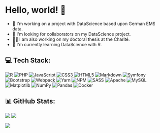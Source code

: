 # Hello, world! :wave:

* :briefcase: I'm working on a project with DataScience based upon German EMS data.
* :handshake: I'm looking for collaborators on my DataScience project.
* :student: I am also working on my doctoral thesis at the Charité.
* :seedling: I'm currently learning DataScience with R.

## :computer: Tech Stack:
![R](https://img.shields.io/badge/r-%23276DC3.svg?style=flat&logo=r&logoColor=white) ![PHP](https://img.shields.io/badge/php-%23777BB4.svg?style=flat&logo=php&logoColor=white) ![JavaScript](https://img.shields.io/badge/javascript-%23323330.svg?style=flat&logo=javascript&logoColor=%23F7DF1E) ![CSS3](https://img.shields.io/badge/css3-%231572B6.svg?style=flat&logo=css3&logoColor=white) ![HTML5](https://img.shields.io/badge/html5-%23E34F26.svg?style=flat&logo=html5&logoColor=white) ![Markdown](https://img.shields.io/badge/markdown-%23000000.svg?style=flat&logo=markdown&logoColor=white) ![Symfony](https://img.shields.io/badge/symfony-%23000000.svg?style=flat&logo=symfony&logoColor=white) ![Bootstrap](https://img.shields.io/badge/bootstrap-%238511FA.svg?style=flat&logo=bootstrap&logoColor=white) ![Webpack](https://img.shields.io/badge/webpack-%238DD6F9.svg?style=flat&logo=webpack&logoColor=black) ![Yarn](https://img.shields.io/badge/yarn-%232C8EBB.svg?style=flat&logo=yarn&logoColor=white) ![NPM](https://img.shields.io/badge/NPM-%23CB3837.svg?style=flat&logo=npm&logoColor=white) ![SASS](https://img.shields.io/badge/SASS-hotpink.svg?style=flat&logo=SASS&logoColor=white) ![Apache](https://img.shields.io/badge/apache-%23D42029.svg?style=flat&logo=apache&logoColor=white) ![MySQL](https://img.shields.io/badge/mysql-%2300000f.svg?style=flat&logo=mysql&logoColor=white) ![Matplotlib](https://img.shields.io/badge/Matplotlib-%23ffffff.svg?style=flat&logo=Matplotlib&logoColor=black) ![NumPy](https://img.shields.io/badge/numpy-%23013243.svg?style=flat&logo=numpy&logoColor=white) ![Pandas](https://img.shields.io/badge/pandas-%23150458.svg?style=flat&logo=pandas&logoColor=white) ![Docker](https://img.shields.io/badge/docker-%230db7ed.svg?style=flat&logo=docker&logoColor=white)

## :bar_chart: GitHub Stats:
![](https://github-readme-stats.vercel.app/api?username=nplhse&theme=default&hide_border=false&include_all_commits=false&count_private=false) ![](https://github-readme-streak-stats.herokuapp.com/?user=nplhse&theme=default&hide_border=false) 

![](https://github-readme-stats.vercel.app/api/top-langs/?username=nplhse&theme=default&hide_border=false&include_all_commits=false&count_private=false&layout=compact)
